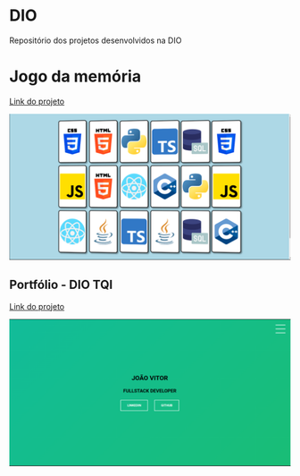 # DIO

Repositório dos projetos desenvolvidos na DIO

# Jogo da memória

[Link do projeto](https://joao-vitorg.github.io/dio/jogo_da_memoria/)

![](jogo_da_memoria/.github/unflipped.png)

## Portfólio - DIO TQI

[Link do projeto](https://joao-vitorg.github.io/dio/portifolio/)

![](./portifolio/.github/header.png)
